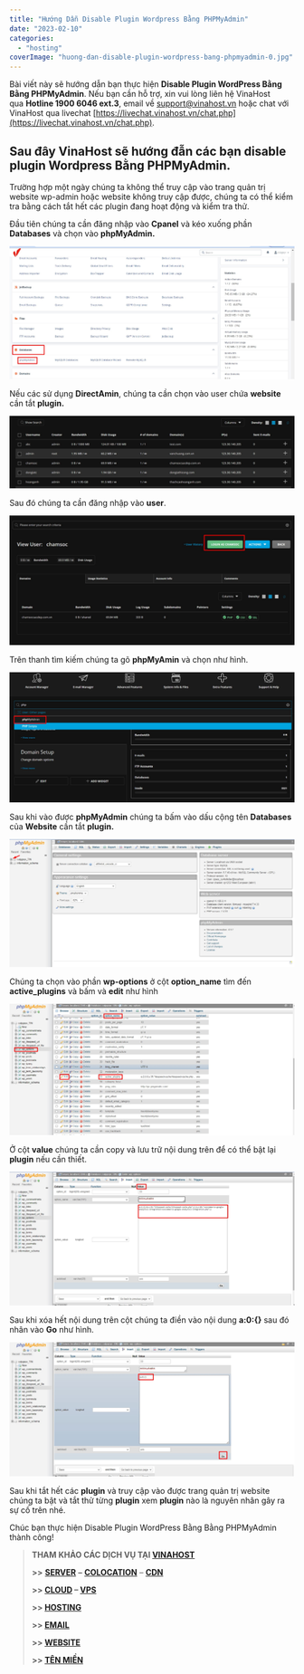 ```yaml
---
title: "Hướng Dẫn Disable Plugin Wordpress Bằng PHPMyAdmin"
date: "2023-02-10"
categories: 
  - "hosting"
coverImage: "huong-dan-disable-plugin-wordpress-bang-phpmyadmin-0.jpg"
---
```


Bài viết này sẽ hướng dẫn bạn thực hiện **Disable Plugin WordPress Bằng Bằng PHPMyAdmin**. Nếu bạn cần hỗ trợ, xin vui lòng liên hệ VinaHost qua **Hotline 1900 6046 ext.3**, email về [support@vinahost.vn](mailto:support@vinahost.vn) hoặc chat với VinaHost qua livechat [https://livechat.vinahost.vn/chat.php](https://livechat.vinahost.vn/chat.php).

## Sau đây VinaHost sẽ hướng đẫn các bạn disable plugin Wordpress Bằng PHPMyAdmin.

Trường hợp một ngày chúng ta không thể truy cập vào trang quản trị website wp-admin hoặc website không truy cập được, chúng ta có thể kiểm tra bằng cách tắt hết các plugin đang hoạt động và kiểm tra thử.

Đầu tiên chúng ta cần đăng nhập vào **Cpanel** và kéo xuống phần **Databases** và chọn vào **phpMyAdmin.**

![](images/huong-dan-disable-plugin-wordpress-bang-phpmyadmin-1.jpg)

Nếu các sử dụng **DirectAmin**, chúng ta cần chọn vào user chứa **website** cần tắt **plugin.**

![](images/huong-dan-disable-plugin-wordpress-bang-phpmyadmin-2.jpg)

Sau đó chúng ta cần đăng nhập vào **user**.

![](images/huong-dan-disable-plugin-wordpress-bang-phpmyadmin-3.jpg)

Trên thanh tìm kiếm chúng ta gõ **phpMyAmin** và chọn như hình.

![](images/huong-dan-disable-plugin-wordpress-bang-phpmyadmin-4.jpg)

Sau khi vào được **phpMyAdmin** chúng ta bấm vào dấu cộng tên **Databases** của **Website** cần tắt **plugin.**

![](images/huong-dan-disable-plugin-wordpress-bang-phpmyadmin-5.jpg)

Chúng ta chọn vào phần **wp-options** ở cột **option\_name** tìm đến **active\_plugins** và bấm và **edit** như hình

![](images/huong-dan-disable-plugin-wordpress-bang-phpmyadmin-6.jpg)

Ở cột **value** chúng ta cần copy và lưu trữ nội dung trên để có thể bật lại **plugin** nếu cần thiết.

![](images/huong-dan-disable-plugin-wordpress-bang-phpmyadmin-7.jpg)

Sau khi xóa hết nội dung trên cột chúng ta điền vào nội dung **a:0:{}** sau đó nhân vào **Go** như hình.

![Disable Plugin WordPress Bằng Bằng PHPMyAdmin](images/huong-dan-disable-plugin-wordpress-bang-phpmyadmin-8.jpg)

Sau khi tắt hết các **plugin** và truy cập vào được trang quản trị website chúng ta bật và tắt thử từng **plugin** xem **plugin** nào là nguyên nhân gây ra sự cố trên nhé.

Chúc bạn thực hiện Disable Plugin WordPress Bằng Bằng PHPMyAdmin thành công!

> **THAM KHẢO CÁC DỊCH VỤ TẠI [VINAHOST](https://vinahost.vn/)**
> 
> **\>>** [**SERVER**](https://vinahost.vn/thue-may-chu-rieng/) **–** [**COLOCATION**](https://vinahost.vn/colocation.html) – [**CDN**](https://vinahost.vn/dich-vu-cdn-chuyen-nghiep)
> 
> **\>> [CLOUD](https://vinahost.vn/cloud-server-gia-re/) – [VPS](https://vinahost.vn/vps-ssd-chuyen-nghiep/)**
> 
> **\>> [HOSTING](https://vinahost.vn/wordpress-hosting)**
> 
> **\>> [EMAIL](https://vinahost.vn/email-hosting)**
> 
> **\>> [WEBSITE](http://vinawebsite.vn/)**
> 
> **\>> [TÊN MIỀN](https://vinahost.vn/ten-mien-gia-re/)**
